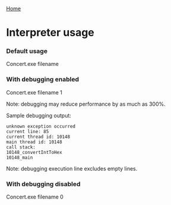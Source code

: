 [Home](https://puckowski.github.io/concert/)

# Interpreter usage

### Default usage

Concert.exe filename

### With debugging enabled

Concert.exe filename 1

Note: debugging may reduce performance by as much as 300%.

Sample debugging output:

```
unknown exception occurred
current line: 85
current thread id: 10148
main thread id: 10148
call stack:
10148_convertIntToHex
10148_main
```

Note: debugging execution line excludes empty lines.

### With debugging disabled

Concert.exe filename 0